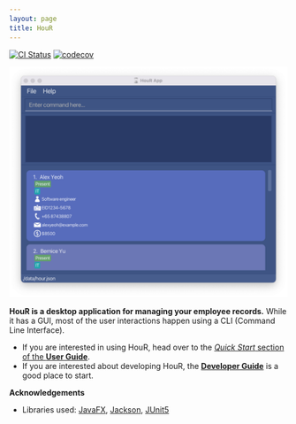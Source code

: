 ```yaml
---
layout: page
title: HouR
---
```


[![CI Status](https://github.com/AY2324S1-CS2103T-W12-1/tp/workflows/Java%20CI/badge.svg)](https://github.com/AY2324S1-CS2103T-W12-1/tp/actions)
[![codecov](https://codecov.io/gh/AY2324S1-CS2103T-W12-1/tp/branch/master/graph/badge.svg)](https://codecov.io/gh/AY2324S1-CS2103T-W12-1/tp)

![Ui](images/Ui.png)

**HouR is a desktop application for managing your employee records.** While it has a GUI, most of the user interactions happen using a CLI (Command Line Interface).

* If you are interested in using HouR, head over to the [_Quick Start_ section of the **User Guide**](UserGuide.html#quick-start).
* If you are interested about developing HouR, the [**Developer Guide**](DeveloperGuide.html) is a good place to start.


**Acknowledgements**

* Libraries used: [JavaFX](https://openjfx.io/), [Jackson](https://github.com/FasterXML/jackson), [JUnit5](https://github.com/junit-team/junit5)
